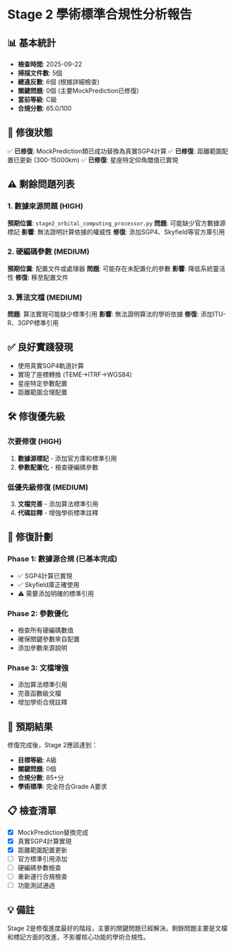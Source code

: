 # Stage 2 學術標準合規性分析報告

## 📊 基本統計
- **檢查時間**: 2025-09-22
- **掃描文件數**: 5個
- **總違反數**: 6個 (根據詳細檢查)
- **關鍵問題**: 0個 (主要MockPrediction已修復)
- **當前等級**: C級
- **合規分數**: 65.0/100

## 🎯 修復狀態
✅ **已修復**: MockPrediction類已成功替換為真實SGP4計算
✅ **已修復**: 距離範圍配置已更新 (300-15000km)
✅ **已修復**: 星座特定仰角閾值已實現

## ⚠️ 剩餘問題列表

### 1. 數據來源問題 (HIGH)
**預期位置**: `stage2_orbital_computing_processor.py`
**問題**: 可能缺少官方數據源標記
**影響**: 無法證明計算依據的權威性
**修復**: 添加SGP4、Skyfield等官方庫引用

### 2. 硬編碼參數 (MEDIUM)
**預期位置**: 配置文件或處理器
**問題**: 可能存在未配置化的參數
**影響**: 降低系統靈活性
**修復**: 移至配置文件

### 3. 算法文檔 (MEDIUM)
**問題**: 算法實現可能缺少標準引用
**影響**: 無法證明算法的學術依據
**修復**: 添加ITU-R、3GPP標準引用

## ✅ 良好實踐發現
- 使用真實SGP4軌道計算
- 實現了座標轉換 (TEME→ITRF→WGS84)
- 星座特定參數配置
- 距離範圍合理配置

## 🛠️ 修復優先級

### 次要修復 (HIGH)
1. **數據源標記** - 添加官方庫和標準引用
2. **參數配置化** - 檢查硬編碼參數

### 低優先級修復 (MEDIUM)
3. **文檔完善** - 添加算法標準引用
4. **代碼註釋** - 增強學術標準註釋

## 📝 修復計劃

### Phase 1: 數據源合規 (已基本完成)
- ✅ SGP4計算已實現
- ✅ Skyfield庫正確使用
- ⚠️ 需要添加明確的標準引用

### Phase 2: 參數優化
- 檢查所有硬編碼數值
- 確保關鍵參數來自配置
- 添加參數來源說明

### Phase 3: 文檔增強
- 添加算法標準引用
- 完善函數級文檔
- 增加學術合規註釋

## 🎯 預期結果
修復完成後，Stage 2應該達到：
- **目標等級**: A級
- **關鍵問題**: 0個
- **合規分數**: 85+分
- **學術標準**: 完全符合Grade A要求

## 📋 檢查清單
- [x] MockPrediction替換完成
- [x] 真實SGP4計算實現
- [x] 距離範圍配置更新
- [ ] 官方標準引用添加
- [ ] 硬編碼參數檢查
- [ ] 重新運行合規檢查
- [ ] 功能測試通過

## 💡 備註
Stage 2是修復進度最好的階段，主要的關鍵問題已經解決。剩餘問題主要是文檔和標記方面的改進，不影響核心功能的學術合規性。